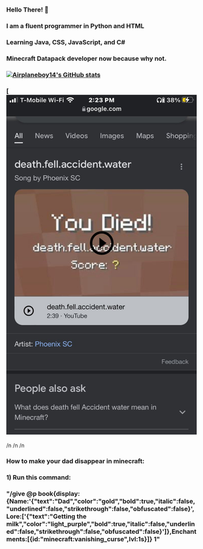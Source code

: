 ### Hello There! 👋
### I am a fluent programmer in Python and HTML
### Learning Java, CSS, JavaScript, and C#
### Minecraft Datapack developer now because why not.
### [![Airplaneboy14's GitHub stats](https://github-readme-stats.vercel.app/api?username=airplaneboy14mc)](https://github.com/anuraghazra/github-readme-stats)
### [![HMM](https://raw.githubusercontent.com/airplaneboy14mc/airplaneboy14mc/Main/hmm.jpg)
/n
/n
/n
### How to make your dad disappear in minecraft:
### 1) Run this command:
### "/give @p book{display:{Name:'{"text":"Dad","color":"gold","bold":true,"italic":false,"underlined":false,"strikethrough":false,"obfuscated":false}',Lore:['{"text":"Getting the milk","color":"light_purple","bold":true,"italic":false,"underlined":false,"strikethrough":false,"obfuscated":false}']},Enchantments:[{id:"minecraft:vanishing_curse",lvl:1s}]} 1"

<!--
**airplaneboy14mc/airplaneboy14mc** is a ✨ _special_ ✨ repository because its `README.md` (this file) appears on your GitHub profile.

Here are some ideas to get you started:

- 🔭 I’m currently working on ...
- 🌱 I’m currently learning ...
- 👯 I’m looking to collaborate on ...
- 🤔 I’m looking for help with ...
- 💬 Ask me about ...
- 📫 How to reach me: ...
- 😄 Pronouns: ...
- ⚡ Fun fact: ...
-->
